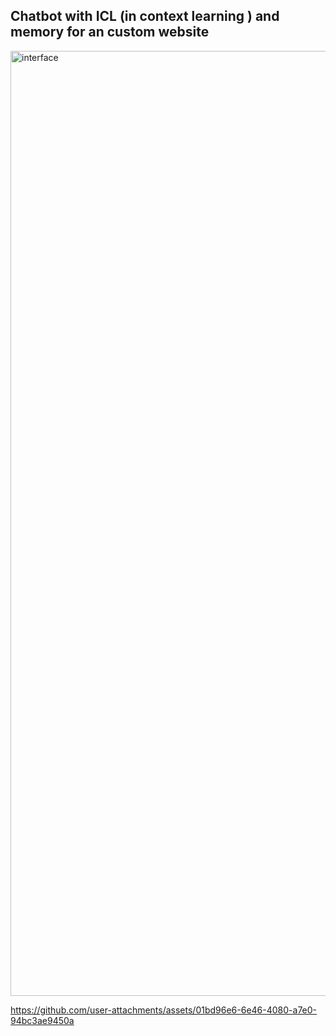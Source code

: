 ## Chatbot with ICL (in context learning ) and memory for an custom website

<img width="1512" alt="interface" src="https://github.com/user-attachments/assets/933dc940-4d73-4ecd-bfb3-5f6619f17e88">


https://github.com/user-attachments/assets/01bd96e6-6e46-4080-a7e0-94bc3ae9450a

